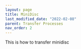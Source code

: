 ```yaml
---
layout: page
title: MiniDisc
last_modified_date: "2022-02-08"
parent: Transfer Processes
nav_order: 2
---
```

This is how to transfer minidisc
